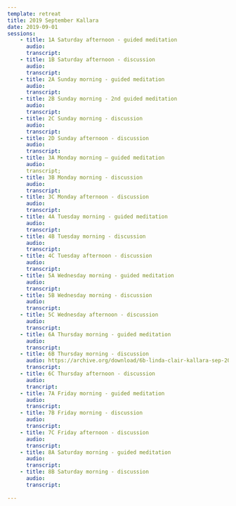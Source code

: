 ```yaml
---
template: retreat
title: 2019 September Kallara
date: 2019-09-01
sessions:
    - title: 1A Saturday afternoon - guided meditation
      audio: 
      transcript: 
    - title: 1B Saturday afternoon - discussion
      audio: 
      transcript: 
    - title: 2A Sunday morning - guided meditation
      audio: 
      transcript:
    - title: 2B Sunday morning - 2nd guided meditation
      audio:
      transcript: 
    - title: 2C Sunday morning - discussion
      audio:
      transcript:
    - title: 2D Sunday afternoon - discussion
      audio:
      transcript:
    - title: 3A Monday morning – guided meditation
      audio:
      transcript;
    - title: 3B Monday morning - discussion
      audio:
      transcript:
    - title: 3C Monday afternoon - discussion
      audio: 
      transcript:
    - title: 4A Tuesday morning - guided meditation
      audio:
      transcript:
    - title: 4B Tuesday morning - discussion
      audio:
      transcript:
    - title: 4C Tuesday afternoon - discussion
      audio:
      transcript:
    - title: 5A Wednesday morning - guided meditation
      audio:
      transcript:
    - title: 5B Wednesday morning - discussion
      audio:
      transcript:
    - title: 5C Wednesday afternoon - discussion
      audio:
      transcript:
    - title: 6A Thursday morning - guided meditation
      audio:
      transcript:
    - title: 6B Thursday morning - discussion
      audio: https://archive.org/download/6b-linda-clair-kallara-sep-2019/2019%20September%20Kallara%20/1a-linda-clair-kallara-sep-2019.mp3
      transcript:
    - title: 6C Thursday afternoon - discussion
      audio:
      trancript:
    - title: 7A Friday morning - guided meditation
      audio:
      transcript:
    - title: 7B Friday morning - discussion
      audio:
      transcript:
    - title: 7C Friday afternoon - discussion
      audio:
      transcript:
    - title: 8A Saturday morning - guided meditation
      audio:
      transcript:
    - title: 8B Saturday morning - discussion
      audio:
      transcript:
    
---
```

